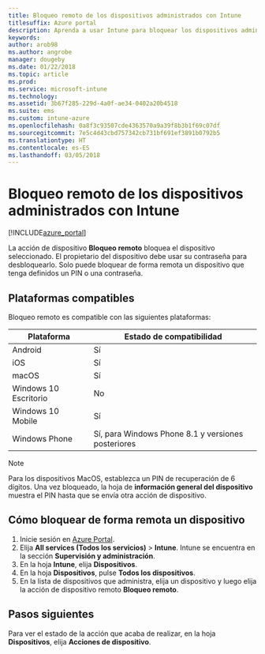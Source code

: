 ```yaml
---
title: Bloqueo remoto de los dispositivos administrados con Intune
titlesuffix: Azure portal
description: Aprenda a usar Intune para bloquear los dispositivos administrados de forma remota.
keywords: 
author: arob98
ms.author: angrobe
manager: dougeby
ms.date: 01/22/2018
ms.topic: article
ms.prod: 
ms.service: microsoft-intune
ms.technology: 
ms.assetid: 3b67f285-229d-4a0f-ae34-0402a20b4518
ms.suite: ems
ms.custom: intune-azure
ms.openlocfilehash: 0a8f3c93507cde4363570a9a39f8b3b1f69c07df
ms.sourcegitcommit: 7e5c4d43cbd757342cb731bf691ef3891b0792b5
ms.translationtype: HT
ms.contentlocale: es-ES
ms.lasthandoff: 03/05/2018
---
```

# <a name="remotely-lock-managed-devices-with-intune"></a>Bloqueo remoto de los dispositivos administrados con Intune


[!INCLUDE[azure_portal](./includes/azure_portal.md)]

La acción de dispositivo **Bloqueo remoto** bloquea el dispositivo seleccionado. El propietario del dispositivo debe usar su contraseña para desbloquearlo. Solo puede bloquear de forma remota un dispositivo que tenga definidos un PIN o una contraseña.

## <a name="supported-platforms"></a>Plataformas compatibles

Bloqueo remoto es compatible con las siguientes plataformas:

|Plataforma|Estado de compatibilidad|
|---|---|
|Android|Sí|
|iOS|Sí|
|macOS|Sí|
|Windows 10 Escritorio|No|
|Windows 10 Mobile|Sí|
|Windows Phone|Sí, para Windows Phone 8.1 y versiones posteriores|

> [!NOTE]  
> Para los dispositivos MacOS, establezca un PIN de recuperación de 6 dígitos. Una vez bloqueado, la hoja de **información general del dispositivo** muestra el PIN hasta que se envía otra acción de dispositivo.

## <a name="how-to-remote-lock-a-device"></a>Cómo bloquear de forma remota un dispositivo

1. Inicie sesión en [Azure Portal](https://portal.azure.com).
2. Elija **All services (Todos los servicios)** > **Intune**. Intune se encuentra en la sección **Supervisión y administración**.
3. En la hoja **Intune**, elija **Dispositivos**.
4. En la hoja **Dispositivos**, pulse **Todos los dispositivos**.
5. En la lista de dispositivos que administra, elija un dispositivo y luego elija la acción de dispositivo remoto **Bloqueo remoto**.

## <a name="next-steps"></a>Pasos siguientes

Para ver el estado de la acción que acaba de realizar, en la hoja **Dispositivos**, elija **Acciones de dispositivo**.
